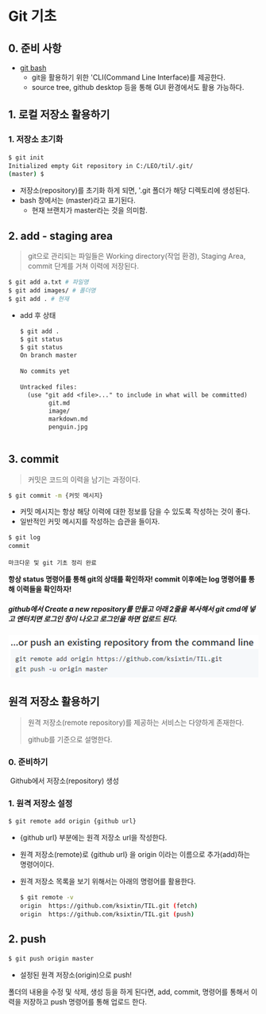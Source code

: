 # Git 기초

## 0. 준비 사항

* [git bash](http://https://gitforwindows.org/)
  * git을 활용하기 위한 'CLI(Command Line Interface)를 제공한다.
  * source tree, github desktop 등을 통해 GUI 환경에서도 활용 가능하다.

## 1. 로컬 저장소 활용하기

### 1. 저장소 초기화

``` bash
$ git init
Initialized empty Git repository in C:/LEO/til/.git/
(master) $
```



* 저장소(repository)를 초기화 하게 되면, '.git 폴더가 해당 디렉토리에 생성된다.
* bash 창에서는 (master)라고 표기된다.
  * 현재 브랜치가 master라는 것을 의미함.

## 2. add - staging area

> git으로 관리되는 파일들은 Working directory(작업 환경), Staging Area, commit 단계를 거쳐 이력에 저장된다.

~~~ bash
$ git add a.txt # 파일명
$ git add images/ # 폴더명
$ git add . # 현재


~~~

* add 후 상태

  ~~~ bath
  $ git add .
  $ git status
  $ git status
  On branch master
  
  No commits yet
  
  Untracked files:
    (use "git add <file>..." to include in what will be committed)
          git.md
          image/
          markdown.md
          penguin.jpg
  
  
  ~~~

  

## 3. commit

> 커밋은 코드의 이력을 남기는 과정이다.

~~~ bash
$ git commit -m {커밋 메시지}
~~~
* 커밋 메시지는 항상 해당 이력에 대한 정보를 담을 수 있도록 작성하는 것이 좋다.
* 일반적인 커밋 메시지를 작성하는 습관을 들이자.

~~~ bash
$ git log
commit

마크다운 및 git 기초 정리 완료

~~~

**항상 status 명령어를 통해 git의 상태를 확인하자! commit 이후에는 log 명령어를 통해 이력들을 확인하자!**



##### github에서 Create a new repository를 만들고 아래 2줄을 복사해서 git cmd에 넣고 엔터치면 로그인 창이 나오고 로그인을 하면 업로드 된다.

![image-20191216143504098](image/image-20191216143504098.png)



## 원격 저장소 활용하기

> 원격 저장소(remote repository)를 제공하는 서비스는 다양하게 존재한다.
>
> github를 기준으로 설명한다.

### 0. 준비하기

​	Github에서 저장소(repository) 생성

### 1. 원격 저장소 설정

~~~ bash
$ git remote add origin {github url}
~~~

* {github url} 부분에는 원격 저장소 url을 작성한다.

* 원격 저장소(remote)로 {github url} 을 origin 이라는 이름으로 추가(add)하는 명령어이다.

* 원격 저장소 목록을 보기 위해서는 아래의 명령어를 활용한다.

  ~~~ bash
  $ git remote -v
  origin  https://github.com/ksixtin/TIL.git (fetch)
  origin  https://github.com/ksixtin/TIL.git (push)
  ~~~

## 2. push

~~~ bash
$ git push origin master
~~~

* 설정된 원격 저장소(origin)으로 push!

폴더의 내용을 수정 및 삭제, 생성 등을 하게 된다면, add, commit, 명령어를 통해서 이력을 저장하고 push 명령어를 통해 업로드 한다.



